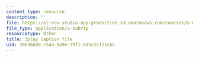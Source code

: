 ```yaml
---
content_type: resource
description: ''
file: https://ol-ocw-studio-app-production.s3.amazonaws.com/courses/6-042j-mathematics-for-computer-science-spring-2015/38636688c54a9a9e39f1e15c2c121c65_4Dz4vNUxnZM.srt
file_type: application/x-subrip
resourcetype: Other
title: 3play caption file
uid: 38636688-c54a-9a9e-39f1-e15c2c121c65
---
```

